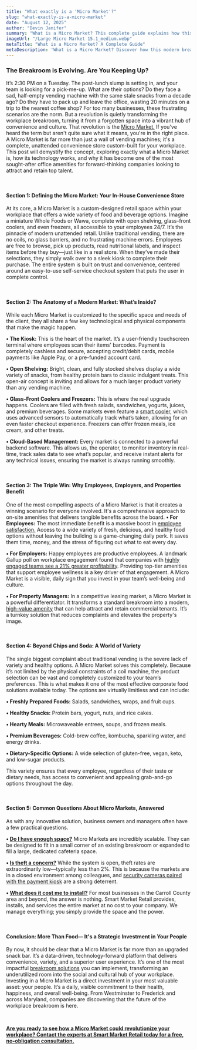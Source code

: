 ```yaml
---
title: "What exactly is a 'Micro Market'?"
slug: "what-exactly-is-a-micro-market"
date: "August 12, 2025" 
author: "Devin Janifer"
summary: "What is a Micro Market? This complete guide explains how this modern breakroom solution uses self-service checkout to offer fresh grab-and-go options, boosting employee satisfaction and supporting employee wellness."
imageUrl: "/Large Micro Market 15.1_medium.webp"
metaTitle: "What is a Micro Market? A Complete Guide"
metaDescription: 'What is a Micro Market? Discover how this modern breakroom solution uses self-service checkout and fresh food to boost employee satisfaction and wellness at your business.'
---
```

### <span class="text-mint"> The Breakroom is Evolving.</span> <span class="text-coral">Are You Keeping Up?</span>
It’s 2:30 PM on a Tuesday. The post-lunch slump is setting in, and your team is looking for a pick-me-up. What are their options? Do they face a sad, half-empty vending machine with the same stale snacks from a decade ago? Do they have to pack up and leave the office, wasting 20 minutes on a trip to the nearest coffee shop? For too many businesses, these frustrating scenarios are the norm. But a revolution is quietly transforming the workplace breakroom, turning it from a forgotten space into a vibrant hub of convenience and culture. That revolution is the [Micro Market.](https://smartmarketretail.com/solutions/micro-markets)
If you've heard the term but aren't quite sure what it means, you're in the right place. A Micro Market is far more than just a wall of vending machines; it's a complete, unattended convenience store custom-built for your workplace. This post will demystify the concept, exploring exactly what a Micro Market is, how its technology works, and why it has become one of the most sought-after office amenities for forward-thinking companies looking to attract and retain top talent.

&nbsp;

#### <span class="text-mint">Section 1: Defining the Micro Market:</span> <span class="text-coral">Your In-House Convenience Store</span>
At its core, a Micro Market is a custom-designed retail space within your workplace that offers a wide variety of food and beverage options. Imagine a miniature Whole Foods or Wawa, complete with open shelving, glass-front coolers, and even freezers, all accessible to your employees 24/7. It’s the pinnacle of modern unattended retail.
Unlike traditional vending, there are no coils, no glass barriers, and no frustrating machine errors. Employees are free to browse, pick up products, read nutritional labels, and inspect items before they buy—just like in a real store. When they’ve made their selections, they simply walk over to a sleek kiosk to complete their purchase. The entire system is built on trust and convenience, centered around an easy-to-use self-service checkout system that puts the user in complete control.

&nbsp;

#### <span class="text-mint">Section 2: The Anatomy of a Modern Market:</span> <span class="text-coral">What’s Inside?</span>
While each Micro Market is customized to the specific space and needs of the client, they all share a few key technological and physical components that make the magic happen.

**•	The Kiosk:** This is the heart of the market. It’s a user-friendly touchscreen terminal where employees scan their items' barcodes. Payment is completely cashless and secure, accepting credit/debit cards, mobile payments like Apple Pay, or a pre-funded account card.

**•	Open Shelving:** Bright, clean, and fully stocked shelves display a wide variety of snacks, from healthy protein bars to classic indulgent treats. This open-air concept is inviting and allows for a much larger product variety than any vending machine.

**•	Glass-Front Coolers and Freezers:** This is where the real upgrade happens. Coolers are filled with fresh salads, sandwiches, yogurts, juices, and premium beverages. Some markets even feature a [smart cooler,](https://smartmarketretail.com/solutions/smart-coolers) which uses advanced sensors to automatically track what’s taken, allowing for an even faster checkout experience. Freezers can offer frozen meals, ice cream, and other treats.

**•	Cloud-Based Management:** Every market is connected to a powerful backend software. This allows us, the operator, to monitor inventory in real-time, track sales data to see what’s popular, and receive instant alerts for any technical issues, ensuring the market is always running smoothly.

&nbsp;

#### <span class="text-mint">Section 3: The Triple Win: Why Employees, Employers, and </span> <span class="text-coral">Properties Benefit</span>
One of the most compelling aspects of a Micro Market is that it creates a winning scenario for everyone involved. It's a comprehensive approach to on-site amenities that delivers tangible benefits across the board.
**•	For Employees:** The most immediate benefit is a massive boost in [employee satisfaction.](https://smartmarketretail.com/blog/Is-Your-Breakroom-Driving-Employees-Away) Access to a wide variety of fresh, delicious, and healthy food options without leaving the building is a game-changing daily perk. It saves them time, money, and the stress of figuring out what to eat every day.

**•	For Employers:** Happy employees are productive employees. A landmark Gallup poll on workplace engagement found that companies with [highly engaged teams see a 21% greater profitability](https://www.gallup.com/q12-employee-engagement-survey/). Providing top-tier amenities that support employee wellness is a key driver of that engagement. A Micro Market is a visible, daily sign that you invest in your team’s well-being and culture.

**•	For Property Managers:** In a competitive leasing market, a Micro Market is a powerful differentiator. It transforms a standard breakroom into a modern, [high-value amenity](https://smartmarketretail.com/blog/Boost-Your-Propertys-Value-with-AI-Powered-Smart-Vending) that can help attract and retain commercial tenants. It’s a turnkey solution that reduces complaints and elevates the property's image.

&nbsp;

#### <span class="text-mint"> Section 4: Beyond Chips and Soda:</span> <span class="text-coral">A World of Variety</span>
The single biggest complaint about traditional vending is the severe lack of variety and healthy options. A Micro Market solves this completely. Because it’s not limited by the physical constraints of a coil machine, the product selection can be vast and completely customized to your team’s preferences. This is what makes it one of the most effective corporate food solutions available today.
The options are virtually limitless and can include:

**•	Freshly Prepared Foods:** Salads, sandwiches, wraps, and fruit cups.

**•	Healthy Snacks:** Protein bars, yogurt, nuts, and rice cakes.

**•	Hearty Meals:** Microwaveable entrees, soups, and frozen meals.

**•	Premium Beverages:** Cold-brew coffee, kombucha, sparkling water, and energy drinks.

**•	Dietary-Specific Options:** A wide selection of gluten-free, vegan, keto, and low-sugar products.

This variety ensures that every employee, regardless of their taste or dietary needs, has access to convenient and appealing grab-and-go options throughout the day.

&nbsp;

#### <span class="text-mint">Section 5: Common Questions About Micro Markets,</span> <span class="text-coral">Answered</span>
As with any innovative solution, business owners and managers often have a few practical questions.

**•	[Do I have enough space?](https://smartmarketretail.com/faq#micro-market-space-requirements)** Micro Markets are incredibly scalable. They can be designed to fit in a small corner of an existing breakroom or expanded to fill a large, dedicated cafeteria space. 

**•	[Is theft a concern?](https://smartmarketretail.com/faq#theft-concerns)** While the system is open, theft rates are extraordinarily low—typically less than 2%. This is because the markets are in a closed environment among colleagues, and [security cameras paired with the payment kiosk](https://www.vendingmarketwatch.com/micro-market/article/53066270/spike-in-theft-reminds-operators-to-remain-diligent-about-micro-market-security) are a strong deterrent.

**•	[What does it cost me to install?](https://smartmarketretail.com/faq#cost-to-business)** For most businesses in the Carroll County area and beyond, the answer is nothing. Smart Market Retail provides, installs, and services the entire market at no cost to your company. We manage everything; you simply provide the space and the power.

&nbsp;

#### <span class="text-mint"> Conclusion: More Than Food—</span> <span class="text-coral"> It's a Strategic Investment in Your People </span>
By now, it should be clear that a Micro Market is far more than an upgraded snack bar. It’s a data-driven, technology-forward platform that delivers convenience, variety, and a superior user experience. It’s one of the most impactful [breakroom solutions](https://smartmarketretail.com/solutions) you can implement, transforming an underutilized room into the social and cultural hub of your workplace.
Investing in a Micro Market is a direct investment in your most valuable asset: your people. It’s a daily, visible commitment to their health, happiness, and overall well-being. From Westminster to Frederick and across Maryland, companies are discovering that the future of the workplace breakroom is here.

&nbsp;

[**Are you ready to see how a Micro Market could revolutionize your workplace? Contact the experts at Smart Market Retail today for a free, no-obligation consultation.**](https://smartmarketretail.com/contact)
